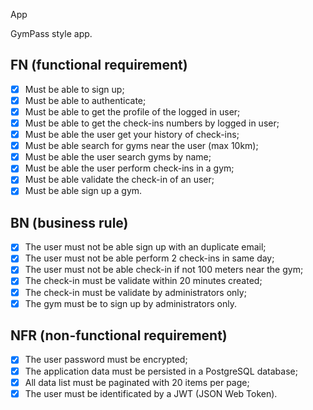 App

GymPass style app.

## FN (functional requirement)

- [x] Must be able to sign up;
- [x] Must be able to authenticate;
- [x] Must be able to get the profile of the logged in user;
- [x] Must be able to get the check-ins numbers by logged in user;
- [x] Must be able the user get your history of check-ins;
- [x] Must be able search for gyms near the user (max 10km);
- [x] Must be able the user search gyms by name;
- [x] Must be able the user perform check-ins in a gym;
- [x] Must be able validate the check-in of an user;
- [x] Must be able sign up a gym.

## BN (business rule)

- [x] The user must not be able sign up with an duplicate email;
- [x] The user must not be able perform 2 check-ins in same day;
- [x] The user must not be able check-in if not 100 meters near the gym;
- [x] The check-in must be validate within 20 minutes created;
- [x] The check-in must be validate by administrators only;
- [x] The gym must be to sign up by administrators only.

## NFR (non-functional requirement)

- [x] The user password must be encrypted;
- [x] The application data must be persisted in a PostgreSQL database;
- [x] All data list must be paginated with 20 items per page;
- [x] The user must be identificated by a JWT (JSON Web Token).
